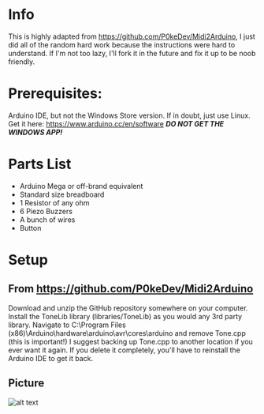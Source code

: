 # Info
This is highly adapted from https://github.com/P0keDev/Midi2Arduino, I just did all of the random hard work because the instructions were hard to understand. If I'm not too lazy, I'll fork it in the future and fix it up to be noob friendly.

# Prerequisites:
Arduino IDE, but not the Windows Store version. If in doubt, just use Linux.
Get it here: https://www.arduino.cc/en/software
***DO NOT GET THE WINDOWS APP!***

# Parts List
* Arduino Mega or off-brand equivalent
* Standard size breadboard
* 1 Resistor of any ohm
* 6 Piezo Buzzers
* A bunch of wires
* Button

# Setup

## From https://github.com/P0keDev/Midi2Arduino
  Download and unzip the GitHub repository somewhere on your computer.
  Install the ToneLib library (libraries/ToneLib) as you would any 3rd party library.
  Navigate to C:\Program Files (x86)\Arduino\hardware\arduino\avr\cores\arduino and remove Tone.cpp (this is important!) I suggest backing up Tone.cpp to another  location if you ever want it again. If you delete it completely, you'll have to reinstall the Arduino IDE to get it back.

## Picture
![alt text](https://github.com/swindlesmccoop/bad-apple-arduino/blob/main/wiring.png?raw=true)
